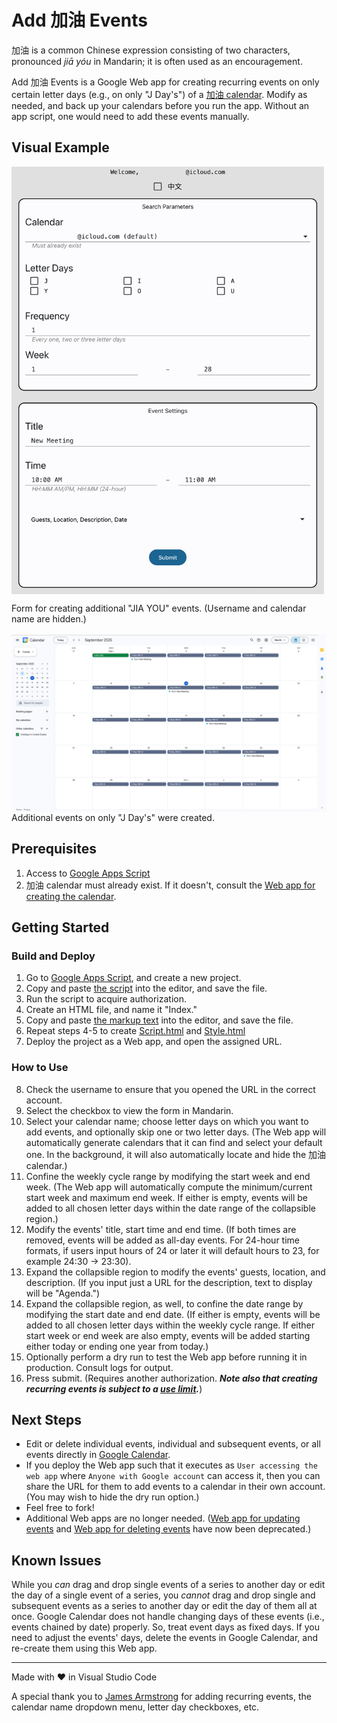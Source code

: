 # Add 加油 Events

加油 is a common Chinese expression consisting of two characters, pronounced _jiā yóu_ in Mandarin; it is often used as an encouragement.

Add 加油 Events is a Google Web app for creating recurring events on only certain letter days (e.g., on only "J Day's") of a [加油 calendar](https://github.com/saegl5/jiayou_create_calendar). Modify as needed, and back up your calendars before you run the app. Without an app script, one would need to add these events manually.

## Visual Example

<picture>
  <source media="(prefers-color-scheme: dark)" srcset="screenshots/calendarFormDark.png">
  <source media="(prefers-color-scheme: light)" srcset="screenshots/calendarForm.png">
  <img src="screenshots/calendarForm.png" alt="screenshot of calendar form" width="500" style="display: block; margin-left: 0; margin-right: auto;">
</picture><p>Form for creating additional "JIA YOU" events. (Username and calendar name are hidden.)<br><br>

<picture>
  <source media="(prefers-color-scheme: dark)" srcset="screenshots/calendarDark.png">
  <source media="(prefers-color-scheme: light)" srcset="screenshots/calendar.png">
  <img src="screenshots/calendar.png" alt="screenshot of calendar" width="800" style="display: block; margin-left: 0; margin-right: auto;">
</picture>Additional events on only "J Day's" were created.

## Prerequisites

1. Access to [Google Apps Script](https://script.google.com/)
2. 加油 calendar must already exist. If it doesn't, consult the [Web app for creating the calendar](https://github.com/saegl5/jiayou_create_calendar).

## Getting Started

### Build and Deploy

1. Go to [Google Apps Script](https://script.google.com/), and create a new project.
2. Copy and paste [the script](./Code.gs) into the editor, and save the file.
3. Run the script to acquire authorization.
4. Create an HTML file, and name it "Index."
5. Copy and paste [the markup text](./Index.html) into the editor, and save the file.
6. Repeat steps 4-5 to create [Script.html](./Script.html) and [Style.html](./Style.html)
7. Deploy the project as a Web app, and open the assigned URL.

### How to Use

8. Check the username to ensure that you opened the URL in the correct account.
9. Select the checkbox to view the form in Mandarin.
10. Select your calendar name; choose letter days on which you want to add events, and optionally skip one or two letter days. (The Web app will automatically generate calendars that it can find and select your default one. In the background, it will also automatically locate and hide the 加油 calendar.)
11. Confine the weekly cycle range by modifying the start week and end week. (The Web app will automatically compute the minimum/current start week and maximum end week. If either is empty, events will be added to all chosen letter days within the date range of the collapsible region.)
12. Modify the events' title, start time and end time. (If both times are removed, events will be added as all-day events. For 24-hour time formats, if users input hours of 24 or later it will default hours to 23, for example 24:30 -> 23:30).
13. Expand the collapsible region to modify the events' guests, location, and description. (If you input just a URL for the description, text to display will be "Agenda.")
14. Expand the collapsible region, as well, to confine the date range by modifying the start date and end date. (If either is empty, events will be added to all chosen letter days within the weekly cycle range. If either start week or end week are also empty, events will be added starting either today or ending one year from today.)
15. Optionally perform a dry run to test the Web app before running it in production. Consult logs for output.
16. Press submit. (Requires another authorization. **_Note also that creating recurring events is subject to a [use limit](https://support.google.com/calendar/answer/37115)._**)

## Next Steps

- Edit or delete individual events, individual and subsequent events, or all events directly in [Google Calendar](https://calendar.google.com/calendar/).
- If you deploy the Web app such that it executes as `User accessing the web app` where `Anyone with Google account` can access it, then you can share the URL for them to add events to a calendar in their own account. (You may wish to hide the dry run option.)
- Feel free to fork!
- Additional Web apps are no longer needed. ([Web app for updating events](https://github.com/saegl5/jiayou_update_events) and [Web app for deleting events](https://github.com/saegl5/jiayou_delete_events) have now been deprecated.)

## Known Issues

While you _can_ drag and drop single events of a series to another day or edit the day of a single event of a series, you _cannot_ drag and drop single and subsequent events as a series to another day or edit the day of them all at once. Google Calendar does not handle changing days of these events (i.e., events chained by date) properly. So, treat event days as fixed days. If you need to adjust the events' days, delete the events in Google Calendar, and re-create them using this Web app.

<hr>
Made with &heartsuit; in Visual Studio Code

<br>

A special thank you to [James Armstrong](https://github.com/jmarmstrong1207) for adding recurring events, the calendar name dropdown menu, letter day checkboxes, etc.

